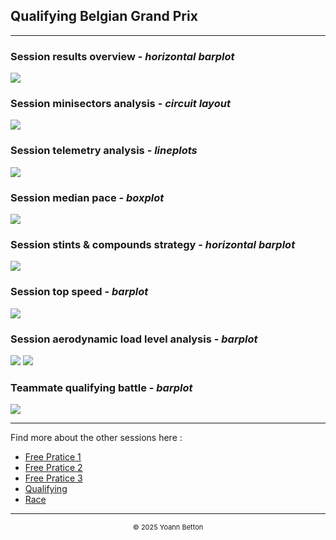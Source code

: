 ## Qualifying Belgian Grand Prix

---

### Session results overview - *horizontal barplot*

<img src="/output/2022-08-28_Belgian_Grand_Prix/qualifying_results_overview_white.png?raw=true"/>

### Session minisectors analysis - *circuit layout*

<img src="/output/2022-08-28_Belgian_Grand_Prix/qualifying_minisectors_analysis_white.png?raw=true"/>

### Session telemetry analysis - *lineplots*

<img src="/output/2022-08-28_Belgian_Grand_Prix/qualifying_telemetry_analysis_white.png?raw=true"/>

### Session median pace - *boxplot*

<img src="/output/2022-08-28_Belgian_Grand_Prix/qualifying_median_pace_white.png?raw=true"/>

### Session stints & compounds strategy - *horizontal barplot*

<img src="/output/2022-08-28_Belgian_Grand_Prix/qualifying_stints_compounds_stategy_white.png?raw=true"/>

### Session top speed - *barplot*

<img src="/output/2022-08-28_Belgian_Grand_Prix/topspeed_qualifying_white.png?raw=true"/>

### Session aerodynamic load level analysis - *barplot*

<img src="/output/2022-08-28_Belgian_Grand_Prix/qualifying_maximum_throttle_white.png?raw=true"/>

<img src="/output/2022-08-28_Belgian_Grand_Prix/qualifying_speed_ratio_white.png?raw=true"/>

### Teammate qualifying battle - *barplot*

<img src="/output/2022-08-28_Belgian_Grand_Prix/teammates_qualifying_battle_white.png?raw=true"/>

--- 

Find more about the other sessions here :
  - [Free Pratice 1](/page/FP1/2022-08-28_Belgian_Grand_Prix)  
  - [Free Pratice 2](/page/FP2/2022-08-28_Belgian_Grand_Prix) 
  - [Free Pratice 3](/page/FP3/2022-08-28_Belgian_Grand_Prix)
  - [Qualifying](/page/Qualifying/2022-08-28_Belgian_Grand_Prix) 
  - [Race](/page/Race/2022-08-28_Belgian_Grand_Prix)

---

<div style="text-align: center">
  <p style="font-size:11px">&copy; 2025 Yoann Betton</p>
</div>

<!-- ---

<p style="font-size:11px">Page generated from <a href="https://github.com/yoannbtn/yoannbtn.github.io">github.com/yoannbtn</a>.</p> -->